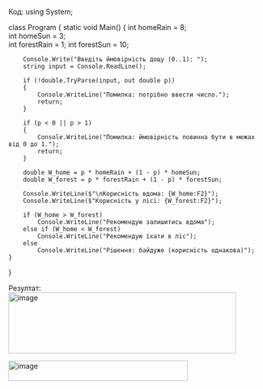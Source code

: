 Код:
using System;

class Program
{
    static void Main()
    {
        int homeRain = 8;   
        int homeSun = 3;    
        int forestRain = 1; 
        int forestSun = 10;

        Console.Write("Введiть ймовiрнiсть дощу (0..1): ");
        string input = Console.ReadLine();

        if (!double.TryParse(input, out double p))
        {
            Console.WriteLine("Помилка: потрiбно ввести число.");
            return;
        }

        if (p < 0 || p > 1)
        {
            Console.WriteLine("Помилка: ймовiрнiсть повинна бути в межах вiд 0 до 1.");
            return;
        }

        double W_home = p * homeRain + (1 - p) * homeSun;
        double W_forest = p * forestRain + (1 - p) * forestSun;

        Console.WriteLine($"\nКориснiсть вдома: {W_home:F2}");
        Console.WriteLine($"Кориснiсть у лiсi: {W_forest:F2}");

        if (W_home > W_forest)
            Console.WriteLine("Рекомендую залишитись вдома");
        else if (W_home < W_forest)
            Console.WriteLine("Рекомендую їхати в лiс");
        else
            Console.WriteLine("Рiшення: байдуже (кориснiсть однакова)");
    }
}

Резултат: 
<img width="450" height="121" alt="image" src="https://github.com/user-attachments/assets/cd824f35-797e-4ed3-8858-f670f5338700" />

<img width="354" height="40" alt="image" src="https://github.com/user-attachments/assets/7ab7692d-6ea6-46a9-9a79-9d538600e654" />
